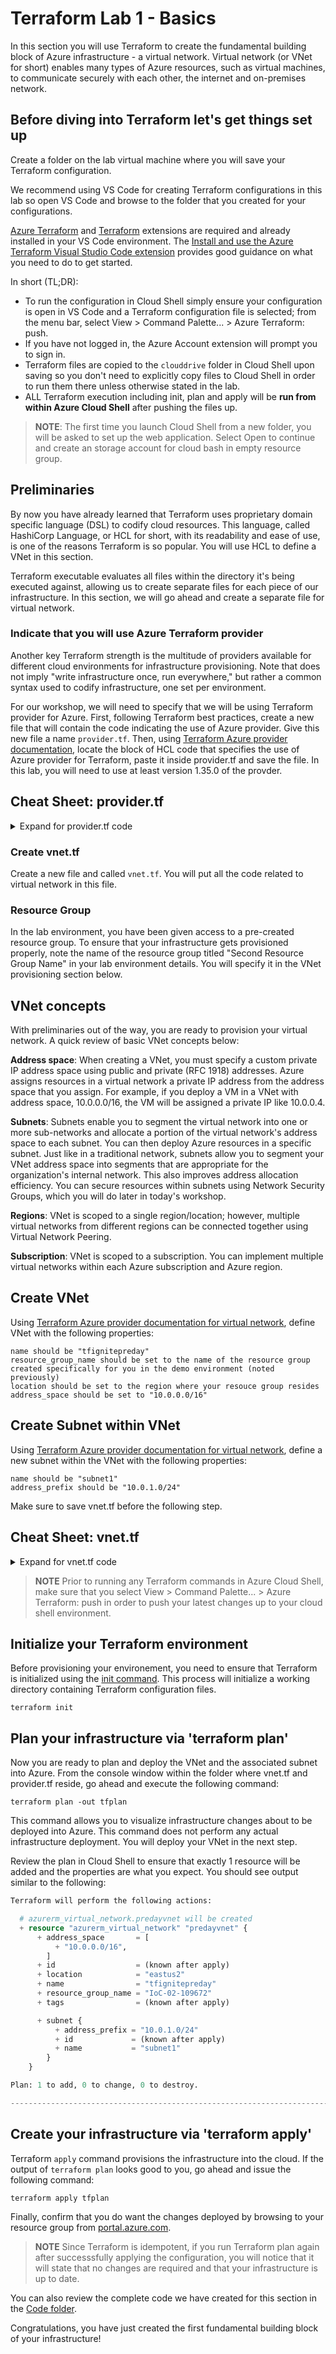 # Terraform Lab 1 - Basics
In this section you will use Terraform to create the fundamental building block of Azure infrastructure - a virtual network. Virtual network (or VNet for short) enables many types of Azure resources, such as virtual machines, to communicate securely with each other, the internet and on-premises network.

## Before diving into Terraform let's get things set up

Create a folder on the lab virtual machine where you will save your Terraform configuration.

We recommend using VS Code for creating Terraform configurations in this lab so open VS Code and browse to the folder that you created for your configurations. 

[Azure Terraform](https://marketplace.visualstudio.com/items?itemName=ms-azuretools.vscode-azureterraform) and [Terraform](https://marketplace.visualstudio.com/items?itemName=mauve.terraform) extensions are required and already installed in your VS Code environment. The [Install and use the Azure Terraform Visual Studio Code extension](https://docs.microsoft.com/en-us/azure/terraform/terraform-vscode-extension) provides good guidance on what you need to do to get started. 

In short (TL;DR):
- To run the configuration in Cloud Shell simply ensure your configuration is open in VS Code and a Terraform configuration file is selected; from the menu bar, select View > Command Palette... > Azure Terraform: push.
- If you have not logged in, the Azure Account extension will prompt you to sign in.
- Terraform files are copied to the `clouddrive` folder in Cloud Shell upon saving so you don't need to explicitly copy files to Cloud Shell in order to run them there unless otherwise stated in the lab.
- ALL Terraform execution including init, plan and apply will be **run from within Azure Cloud Shell** after pushing the files up.

> **NOTE**: The first time you launch Cloud Shell from a new folder, you will be asked to set up the web application. Select Open to continue and create an storage account for cloud bash in empty resource group.

## Preliminaries
By now you have already learned that Terraform uses proprietary domain specific language (DSL) to codify cloud resources. This language, called HashiCorp Language, or HCL for short, with its readability and ease of use, is one of the reasons Terraform is so popular. You will use HCL to define a VNet in this section.

Terraform executable evaluates all files within the directory it's being executed against, allowing us to create separate files for each piece of our infrastructure. In this section, we will go ahead and create a separate file for virtual network.

### Indicate that you will use Azure Terraform provider
Another key Terraform strength is the multitude of providers available for different cloud environments for infrastructure provisioning. Note that does not imply "write infrastructure once, run everywhere," but rather a common syntax used to codify infrastructure, one set per environment.

For our workshop, we will need to specify that we will be using Terraform provider for Azure. First, following Terraform best practices, create a new file that will contain the code indicating the use of Azure provider. Give this new file a name `provider.tf`. Then, using [Terraform Azure provider documentation](https://www.terraform.io/docs/providers/azurerm/index.html), locate the block of HCL code that specifies the use of Azure provider for Terraform, paste it inside provider.tf and save the file. In this lab, you will need to use at least version 1.35.0 of the provder.

## Cheat Sheet: provider.tf
<details>
<summary>
Expand for provider.tf code
</summary>

```
# Configure the Azure Provider
provider "azurerm" {
    subscription_id = "xxxxxxx-xxxx-xxxx-xxxx-xxxxxxxxxxxx"
    client_id       = "xxxxxxx-xxxx-xxxx-xxxx-xxxxxxxxxxxx"
    client_secret   = "xxxxxxx-xxxx-xxxx-xxxx-xxxxxxxxxxxx"
    tenant_id       = "xxxxxxx-xxxx-xxxx-xxxx-xxxxxxxxxxxx"
}
```
you can get this values form **Environment Details** page.
</details>

### Create vnet.tf
Create a new file and called ```vnet.tf```. You will put all the code related to virtual network in this file.

### Resource Group
In the lab environment, you have been given access to a pre-created resource group. To ensure that your infrastructure gets provisioned properly, note the name of the resource group titled "Second Resource Group Name" in your lab environment details. You will specify it in the VNet provisioning section below.

## VNet concepts
With preliminaries out of the way, you are ready to provision your virtual network. A quick review of basic VNet concepts below:

**Address space**: When creating a VNet, you must specify a custom private IP address space using public and private (RFC 1918) addresses. Azure assigns resources in a virtual network a private IP address from the address space that you assign. For example, if you deploy a VM in a VNet with address space, 10.0.0.0/16, the VM will be assigned a private IP like 10.0.0.4.

**Subnets**: Subnets enable you to segment the virtual network into one or more sub-networks and allocate a portion of the virtual network's address space to each subnet. You can then deploy Azure resources in a specific subnet. Just like in a traditional network, subnets allow you to segment your VNet address space into segments that are appropriate for the organization's internal network. This also improves address allocation efficiency. You can secure resources within subnets using Network Security Groups, which you will do later in today's workshop.

**Regions**: VNet is scoped to a single region/location; however, multiple virtual networks from different regions can be connected together using Virtual Network Peering.

**Subscription**: VNet is scoped to a subscription. You can implement multiple virtual networks within each Azure subscription and Azure region.

## Create VNet
Using [Terraform Azure provider documentation for virtual network](https://www.terraform.io/docs/providers/azurerm/r/virtual_network.html), define VNet with the following properties:

```
name should be "tfignitepreday"
resource_group_name should be set to the name of the resource group created specifically for you in the demo environment (noted previously)
location should be set to the region where your resouce group resides
address_space should be set to "10.0.0.0/16"
```

## Create Subnet within VNet
Using [Terraform Azure provider documentation for virtual network](https://www.terraform.io/docs/providers/azurerm/r/virtual_network.html), define a new subnet within the VNet with the following properties:

```
name should be "subnet1"
address_prefix should be "10.0.1.0/24"
```

Make sure to save vnet.tf before the following step.

## Cheat Sheet: vnet.tf
<details>
<summary>Expand for vnet.tf code</summary>

```
resource "azurerm_virtual_network" "predayvnet" {
  name                = "tfignitepreday"
  location            = "<<<REGION OF YOUR ASSIGNED RESOURCE GROUP>>>"
  resource_group_name = "<<<NAME OF YOUR ASSIGNED RESOURCE GROUP>>>"
  address_space       = ["10.0.0.0/16"]

  subnet {
    name           = "subnet1"
    address_prefix = "10.0.1.0/24"
  }
```
</details>

>**NOTE** Prior to running any Terraform commands in Azure Cloud Shell, make sure that you select View > Command Palette... > Azure Terraform: push in order to push your latest changes up to your cloud shell environment. 

## Initialize your Terraform environment
Before provisioning your environement, you need to ensure that Terraform is initialized using the [init command](https://www.terraform.io/docs/commands/init.html). This process will initialize a working directory containing Terraform configuration files.

```terraform init```

## Plan your infrastructure via 'terraform plan'
Now you are ready to plan and deploy the VNet and the associated subnet into Azure. From the console window within the folder where vnet.tf and provider.tf reside, go ahead and execute the following command:

```terraform plan -out tfplan```

This command allows you to visualize infrastructure changes about to be deployed into Azure. This command does not perform any actual infrastructure deployment. You will deploy your VNet in the next step.

Review the plan in Cloud Shell to ensure that exactly 1 resource will be added and the properties are what you expect. You should see output similar to the following:

```terraform
Terraform will perform the following actions:

  # azurerm_virtual_network.predayvnet will be created
  + resource "azurerm_virtual_network" "predayvnet" {
      + address_space       = [
          + "10.0.0.0/16",
        ]
      + id                  = (known after apply)
      + location            = "eastus2"
      + name                = "tfignitepreday"
      + resource_group_name = "IoC-02-109672"
      + tags                = (known after apply)

      + subnet {
          + address_prefix = "10.0.1.0/24"
          + id             = (known after apply)
          + name           = "subnet1"
        }
    }

Plan: 1 to add, 0 to change, 0 to destroy.

------------------------------------------------------------------------
```

## Create your infrastructure via 'terraform apply'
Terraform ```apply``` command provisions the infrastructure into the cloud. If the output of ```terraform plan``` looks good to you, go ahead and issue the following command:

```terraform apply tfplan```

Finally, confirm that you do want the changes deployed by browsing to your resource group from [portal.azure.com](https://portal.azure.com). 

>**NOTE** Since Terraform is idempotent, if you run Terraform plan again after successsfully applying the configuration, you will notice that it will state that no changes are required and that your infrastructure is up to date.

You can also review the complete code we have created for this section in the [Code folder](https://github.com/Azure/Ignite2019_IaC_pre-day_docs/tree/master/Terraform/01%20-%20Basics/Code).

Congratulations, you have just created the first fundamental building block of your infrastructure!
